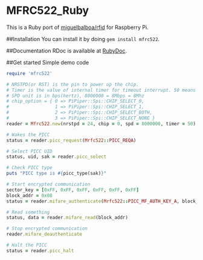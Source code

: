 # MFRC522_Ruby

This is a Ruby port of [miguelbalboa/rfid](https://github.com/miguelbalboa/rfid) for Raspberry Pi.

##Installation
You can install it by doing `gem install mfrc522`.

##Documentation
RDoc is available at [RubyDoc](http://www.rubydoc.info/github/atitan/MFRC522_Ruby/master/Mfrc522).

##Get started
Simple demo code
```ruby
require 'mfrc522'

# NRSTPD(or RST) is the pin to power up the chip.
# Timer is the value of internal timer for timeout interrupt. 50 means 25ms.
# SPD unit is in bps(hertz), 8000000 = 8Mbps = 8Mhz
# chip_option = { 0 => PiPiper::Spi::CHIP_SELECT_0,
#                 1 => PiPiper::Spi::CHIP_SELECT_1,
#                 2 => PiPiper::Spi::CHIP_SELECT_BOTH,
#                 3 => PiPiper::Spi::CHIP_SELECT_NONE }
reader = Mfrc522.new(nrstpd = 24, chip = 0, spd = 8000000, timer = 50)

# Wakes the PICC
status = reader.picc_request(Mrfc522::PICC_REQA)

# Select PICC UID
status, uid, sak = reader.picc_select

# Check PICC type
puts "PICC type is #{picc_type(sak)}"

# Start encrypted communication
sector_key = [0xFF, 0xFF, 0xFF, 0xFF, 0xFF, 0xFF]
block_addr = 0x08
status = reader.mifare_authenticate(Mrfc522::PICC_MF_AUTH_KEY_A, block_addr, sector_key, uid)

# Read something
status, data = reader.mifare_read(block_addr)

# Stop encrypted communication
reader.mifare_deauthenticate

# Halt the PICC
status = reader.picc_halt
```
